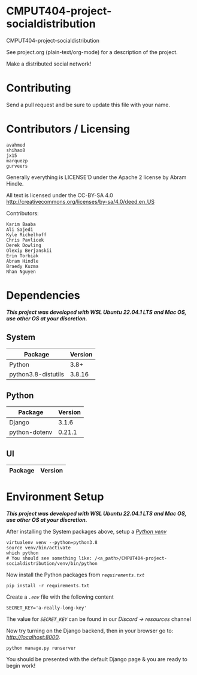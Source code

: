 CMPUT404-project-socialdistribution
===================================

CMPUT404-project-socialdistribution

See project.org (plain-text/org-mode) for a description of the project.

Make a distributed social network!

Contributing
============

Send a pull request and be sure to update this file with your name.

Contributors / Licensing
========================
    avahmed
    shihao8
    jx15
    marquezp
    gurveers

Generally everything is LICENSE'D under the Apache 2 license by Abram Hindle.

All text is licensed under the CC-BY-SA 4.0 http://creativecommons.org/licenses/by-sa/4.0/deed.en_US

Contributors:

    Karim Baaba
    Ali Sajedi
    Kyle Richelhoff
    Chris Pavlicek
    Derek Dowling
    Olexiy Berjanskii
    Erin Torbiak
    Abram Hindle
    Braedy Kuzma
    Nhan Nguyen 

# Dependencies

***This project was developed with WSL Ubuntu 22.04.1 LTS and Mac OS, use other OS at your discretion.***

## System

| Package | Version |
| - | - |
| Python | 3.8+ |
| python3.8-distutils | 3.8.16 |

## Python

| Package | Version |
| - | - |
| Django | 3.1.6 |
| python-dotenv | 0.21.1 |

## UI

| Package | Version |
| - | - |

# Environment Setup

***This project was developed with WSL Ubuntu 22.04.1 LTS and Mac OS, use other OS at your discretion.***

After installing the System packages above, setup a *[Python venv](https://docs.python.org/3/library/venv.html)*

    virtualenv venv --python=python3.8
    source venv/bin/activate
    which python
    # You should see something like: /<a_path>/CMPUT404-project-socialdistribution/venv/bin/python

Now install the Python packages from *`requirements.txt`*

    pip install -r requirements.txt

Create a *`.env`* file with the following content

    SECRET_KEY='a-really-long-key'

The value for *`SECRET_KEY`* can be found in our *Discord -> resources* channel

Now try turning on the Django backend, then in your browser go to: *<http://localhost:8000>*.

    python manage.py runserver

You should be presented with the default Django page & you are ready to begin work!
